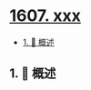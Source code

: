 # [1607. xxx](https://github.com/Tdahuyou/TNotes.leetcode/tree/main/notes/1607.%20xxx)

<!-- region:toc -->

- [1. 📝 概述](#1--概述)

<!-- endregion:toc -->

## 1. 📝 概述
